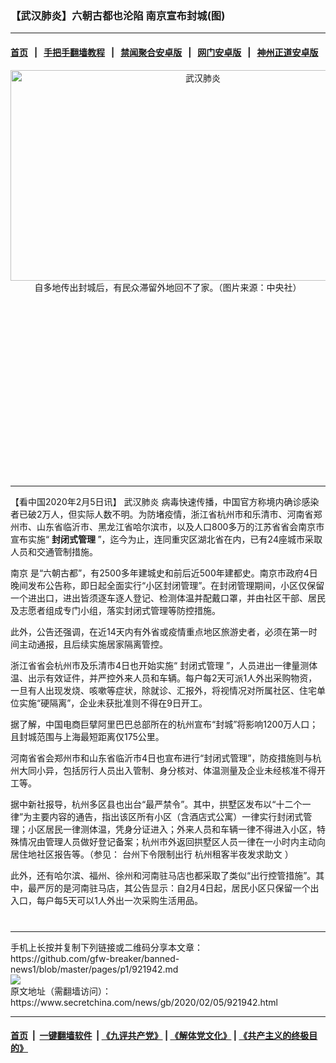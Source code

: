 ### 【武汉肺炎】六朝古都也沦陷 南京宣布封城(图)
------------------------

#### [首页](https://github.com/gfw-breaker/banned-news1/blob/master/README.md) &nbsp;&nbsp;|&nbsp;&nbsp; [手把手翻墙教程](https://github.com/gfw-breaker/guides/wiki) &nbsp;&nbsp;|&nbsp;&nbsp; [禁闻聚合安卓版](https://github.com/gfw-breaker/bn-android) &nbsp;&nbsp;|&nbsp;&nbsp; [网门安卓版](https://github.com/oGate2/oGate) &nbsp;&nbsp;|&nbsp;&nbsp; [神州正道安卓版](https://github.com/SzzdOgate/update) 



<div class="article_right" style="fone-color:#000">
 <p style="text-align:center">
  <img alt="武汉肺炎" src="https://img3.secretchina.com/pic/2020/2-1/p2617352a3190106-ss.jpg" style="height:337px; width:600px"/>
  <br>
   自多地传出封城后，有民众滞留外地回不了家。（图片来源：中央社）
   <span id="hideid" name="hideid" style="color:red;display:none;">
    <span href="https://www.secretchina.com">
    </span>
   </span>
  </br>
 </p>
 <div id="txt-mid1-t21-2017">
  <ins class="adsbygoogle" data-ad-client="ca-pub-1276641434651360" data-ad-slot="2451032099" style="display:inline-block;width:336px;height:280px">
  </ins>
  

---


  </div>
 </div>
 <p>
  【看中国2020年2月5日讯】
  <span href="https://www.secretchina.com/news/gb/tag/武汉肺炎" target="_blank">
   武汉肺炎
  </span>
  病毒快速传播，中国官方称境内确诊感染者已破2万人，但实际人数不明。为防堵疫情，浙江省杭州市和乐清市、河南省郑州市、山东省临沂市、黑龙江省哈尔滨市，以及人口800多万的江苏省省会南京市宣布实施“
  <strong>
   封闭式管理
  </strong>
  ”，迄今为止，连同重灾区湖北省在内，已有24座城市采取人员和交通管制措施。
  <span id="hideid" name="hideid" style="color:red;display:none;">
   <span href="https://www.secretchina.com">
   </span>
  </span>
 </p>
 <p>
  <span href="https://www.secretchina.com/news/gb/tag/南京" target="_blank">
   南京
  </span>
  是“六朝古都”，有2500多年建城史和前后近500年建都史。南京市政府4​​日晚间发布公告称，即日起全面实行“小区封闭管理”。在封闭管理期间，小区仅保留一个进出口，进出皆须逐车逐人登记、检测体温并配戴口罩，并由社区干部、居民及志愿者组成专门小组，落实封闭式管理等防控措施。
 </p>
 <p>
  此外，公告还强调，在近14天内有外省或疫情重点地区旅游史者，必须在第一时间主动通报，且后续实施居家隔离管控。
 </p>
 <p>
  浙江省省会杭州市及乐清市4日也开始实施“
  <span href="https://www.secretchina.com/news/gb/tag/封闭式管理" target="_blank">
   封闭式管理
  </span>
  ”，人员进出一律量测体温、出示有效证件，并严控外来人员和车辆。每户每2天可派1人外出采购物资，一旦有人出现发烧、咳嗽等症状，除就诊、汇报外，将视情况对所属社区、住宅单位实施“硬隔离”，企业未获批准则不得在9日开工。
 </p>
 <p>
  据了解，中国电商巨擘阿里巴巴总部所在的杭州宣布“封城”将影响1200万人口；且封城范围与上海最短距离仅175公里。
 </p>
 <p>
  河南省省会郑州市和山东省临沂市4日也宣布进行“封闭式管理”，防疫措施则与杭州大同小异，包括厉行人员出入管制、身分核对、体温测量及企业未经核准不得开工等。
 </p>
 <p>
  据中新社报导，杭州多区县也出台“最严禁令”。其中，拱墅区发布以“十二个一律”为主要内容的通告，指出该区所有小区（含酒店式公寓）一律实行封闭式管理；小区居民一律测体温，凭身分证进入；外来人员和车辆一律不得进入小区，特殊情况由管理人员做好登记备案；杭州市外返回拱墅区人员一律在一小时内主动向居住地社区报告等。（参见：
  <span href="https://www.secretchina.com/news/b5/2020/02/04/921833.html" target="_blank">
   台州下令限制出行 杭州租客半夜发求助文
  </span>
  ）
 </p>
 <p>
  此外，还有哈尔滨、福州、徐州和河南驻马店也都采取了类似“出行控管措施”。其中，最严厉的是河南驻马店，其公告显示：自2月4日起，居民小区只保留一个出入口，每户每5天可以1人外出一次采购生活用品。
  <center>
   <div>
    <div id="txt-mid2-t22-2017" style="display: block;  max-height: 351px;  overflow: hidden;">
     <div id="SC-21xxx">
     </div>
     <ins class="adsbygoogle" data-ad-client="ca-pub-1276641434651360" data-ad-format="auto" data-ad-slot="4301710469" data-full-width-responsive="true" style="display:block">
     </ins>
    </div>
   </div>
  </center>
  <div style="padding-top:12px;">
  </div>
 </p>
</div>

<hr/>
手机上长按并复制下列链接或二维码分享本文章：<br/>
https://github.com/gfw-breaker/banned-news1/blob/master/pages/p1/921942.md <br/>
<a href='https://github.com/gfw-breaker/banned-news1/blob/master/pages/p1/921942.md'><img src='https://github.com/gfw-breaker/banned-news1/blob/master/pages/p1/921942.md.png'/></a> <br/>
原文地址（需翻墙访问）：https://www.secretchina.com/news/gb/2020/02/05/921942.html


------------------------
#### [首页](https://github.com/gfw-breaker/banned-news1/blob/master/README.md) &nbsp;|&nbsp; [一键翻墙软件](https://github.com/gfw-breaker/nogfw/blob/master/README.md) &nbsp;| [《九评共产党》](https://github.com/gfw-breaker/9ping.md/blob/master/README.md#九评之一评共产党是什么) | [《解体党文化》](https://github.com/gfw-breaker/jtdwh.md/blob/master/README.md) | [《共产主义的终极目的》](https://github.com/gfw-breaker/gczydzjmd.md/blob/master/README.md)


<img src='http://gfw-breaker.win/banned-news/pages/p1/921942.md' width='0px' height='0px'/>